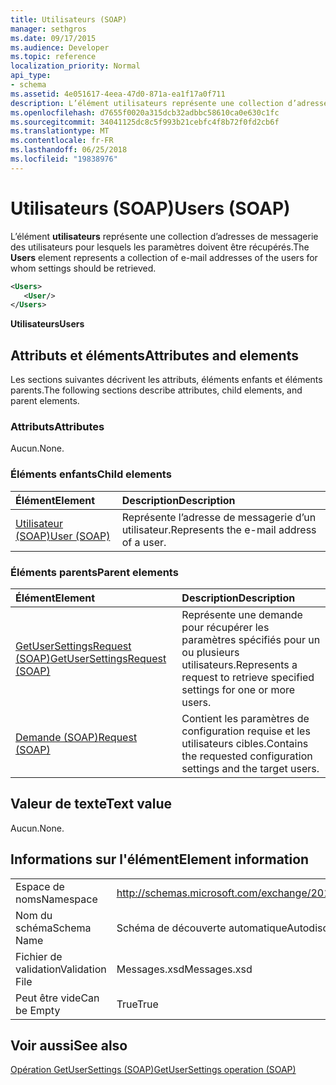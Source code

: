 ```yaml
---
title: Utilisateurs (SOAP)
manager: sethgros
ms.date: 09/17/2015
ms.audience: Developer
ms.topic: reference
localization_priority: Normal
api_type:
- schema
ms.assetid: 4e051617-4eea-47d0-871a-ea1f17a0f711
description: L’élément utilisateurs représente une collection d’adresses de messagerie des utilisateurs pour lesquels les paramètres doivent être récupérés.
ms.openlocfilehash: d7655f0020a315dcb32adbbc58610ca0e630c1fc
ms.sourcegitcommit: 34041125dc8c5f993b21cebfc4f8b72f0fd2cb6f
ms.translationtype: MT
ms.contentlocale: fr-FR
ms.lasthandoff: 06/25/2018
ms.locfileid: "19838976"
---
```

# <a name="users-soap"></a><span data-ttu-id="15c85-103">Utilisateurs (SOAP)</span><span class="sxs-lookup"><span data-stu-id="15c85-103">Users (SOAP)</span></span>

<span data-ttu-id="15c85-104">L’élément **utilisateurs** représente une collection d’adresses de messagerie des utilisateurs pour lesquels les paramètres doivent être récupérés.</span><span class="sxs-lookup"><span data-stu-id="15c85-104">The **Users** element represents a collection of e-mail addresses of the users for whom settings should be retrieved.</span></span> 
  
```XML
<Users>
   <User/>
</Users>
```

 <span data-ttu-id="15c85-105">**Utilisateurs**</span><span class="sxs-lookup"><span data-stu-id="15c85-105">**Users**</span></span>
## <a name="attributes-and-elements"></a><span data-ttu-id="15c85-106">Attributs et éléments</span><span class="sxs-lookup"><span data-stu-id="15c85-106">Attributes and elements</span></span>

<span data-ttu-id="15c85-107">Les sections suivantes décrivent les attributs, éléments enfants et éléments parents.</span><span class="sxs-lookup"><span data-stu-id="15c85-107">The following sections describe attributes, child elements, and parent elements.</span></span>
  
### <a name="attributes"></a><span data-ttu-id="15c85-108">Attributs</span><span class="sxs-lookup"><span data-stu-id="15c85-108">Attributes</span></span>

<span data-ttu-id="15c85-109">Aucun.</span><span class="sxs-lookup"><span data-stu-id="15c85-109">None.</span></span>
  
### <a name="child-elements"></a><span data-ttu-id="15c85-110">Éléments enfants</span><span class="sxs-lookup"><span data-stu-id="15c85-110">Child elements</span></span>

|<span data-ttu-id="15c85-111">**Élément**</span><span class="sxs-lookup"><span data-stu-id="15c85-111">**Element**</span></span>|<span data-ttu-id="15c85-112">**Description**</span><span class="sxs-lookup"><span data-stu-id="15c85-112">**Description**</span></span>|
|:-----|:-----|
|[<span data-ttu-id="15c85-113">Utilisateur (SOAP)</span><span class="sxs-lookup"><span data-stu-id="15c85-113">User (SOAP)</span></span>](user-soap.md) <br/> |<span data-ttu-id="15c85-114">Représente l’adresse de messagerie d’un utilisateur.</span><span class="sxs-lookup"><span data-stu-id="15c85-114">Represents the e-mail address of a user.</span></span>  <br/> |
   
### <a name="parent-elements"></a><span data-ttu-id="15c85-115">Éléments parents</span><span class="sxs-lookup"><span data-stu-id="15c85-115">Parent elements</span></span>

|<span data-ttu-id="15c85-116">**Élément**</span><span class="sxs-lookup"><span data-stu-id="15c85-116">**Element**</span></span>|<span data-ttu-id="15c85-117">**Description**</span><span class="sxs-lookup"><span data-stu-id="15c85-117">**Description**</span></span>|
|:-----|:-----|
|[<span data-ttu-id="15c85-118">GetUserSettingsRequest (SOAP)</span><span class="sxs-lookup"><span data-stu-id="15c85-118">GetUserSettingsRequest (SOAP)</span></span>](getusersettingsrequest-soap.md) <br/> |<span data-ttu-id="15c85-119">Représente une demande pour récupérer les paramètres spécifiés pour un ou plusieurs utilisateurs.</span><span class="sxs-lookup"><span data-stu-id="15c85-119">Represents a request to retrieve specified settings for one or more users.</span></span>  <br/> |
|[<span data-ttu-id="15c85-120">Demande (SOAP)</span><span class="sxs-lookup"><span data-stu-id="15c85-120">Request (SOAP)</span></span>](request-soap.md) <br/> |<span data-ttu-id="15c85-121">Contient les paramètres de configuration requise et les utilisateurs cibles.</span><span class="sxs-lookup"><span data-stu-id="15c85-121">Contains the requested configuration settings and the target users.</span></span>  <br/> |
   
## <a name="text-value"></a><span data-ttu-id="15c85-122">Valeur de texte</span><span class="sxs-lookup"><span data-stu-id="15c85-122">Text value</span></span>

<span data-ttu-id="15c85-123">Aucun.</span><span class="sxs-lookup"><span data-stu-id="15c85-123">None.</span></span>
  
## <a name="element-information"></a><span data-ttu-id="15c85-124">Informations sur l'élément</span><span class="sxs-lookup"><span data-stu-id="15c85-124">Element information</span></span>

|||
|:-----|:-----|
|<span data-ttu-id="15c85-125">Espace de noms</span><span class="sxs-lookup"><span data-stu-id="15c85-125">Namespace</span></span>  <br/> |http://schemas.microsoft.com/exchange/2010/Autodiscover  <br/> |
|<span data-ttu-id="15c85-126">Nom du schéma</span><span class="sxs-lookup"><span data-stu-id="15c85-126">Schema Name</span></span>  <br/> |<span data-ttu-id="15c85-127">Schéma de découverte automatique</span><span class="sxs-lookup"><span data-stu-id="15c85-127">Autodiscover schema</span></span>  <br/> |
|<span data-ttu-id="15c85-128">Fichier de validation</span><span class="sxs-lookup"><span data-stu-id="15c85-128">Validation File</span></span>  <br/> |<span data-ttu-id="15c85-129">Messages.xsd</span><span class="sxs-lookup"><span data-stu-id="15c85-129">Messages.xsd</span></span>  <br/> |
|<span data-ttu-id="15c85-130">Peut être vide</span><span class="sxs-lookup"><span data-stu-id="15c85-130">Can be Empty</span></span>  <br/> |<span data-ttu-id="15c85-131">True</span><span class="sxs-lookup"><span data-stu-id="15c85-131">True</span></span>  <br/> |
   
## <a name="see-also"></a><span data-ttu-id="15c85-132">Voir aussi</span><span class="sxs-lookup"><span data-stu-id="15c85-132">See also</span></span>



[<span data-ttu-id="15c85-133">Opération GetUserSettings (SOAP)</span><span class="sxs-lookup"><span data-stu-id="15c85-133">GetUserSettings operation (SOAP)</span></span>](getusersettings-operation-soap.md)

